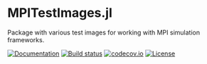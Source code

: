 # MPITestImages.jl

Package with various test images for working with MPI simulation frameworks.

[![Documentation](https://img.shields.io/badge/docs-latest-blue.svg)](https://magneticparticleimaging.github.io/MPITestImages.jl/dev/)
[![Build status](https://github.com/MagneticParticleImaging/MPITestImages.jl/workflows/CI/badge.svg)](https://github.com/MagneticParticleImaging/MPITestImages.jl/actions)
[![codecov.io](http://codecov.io/github/MagneticParticleImaging/MPITestImages.jl/coverage.svg?branch=main)](http://codecov.io/github/MagneticParticleImaging/MPITestImages.jl?branch=main)
[![License](https://img.shields.io/github/license/MagneticParticleImaging/MPITestImages.jl?color=green&style=flat)](https://github.com/MagneticParticleImaging/MPITestImages.jl/blob/main/LICENSE)

